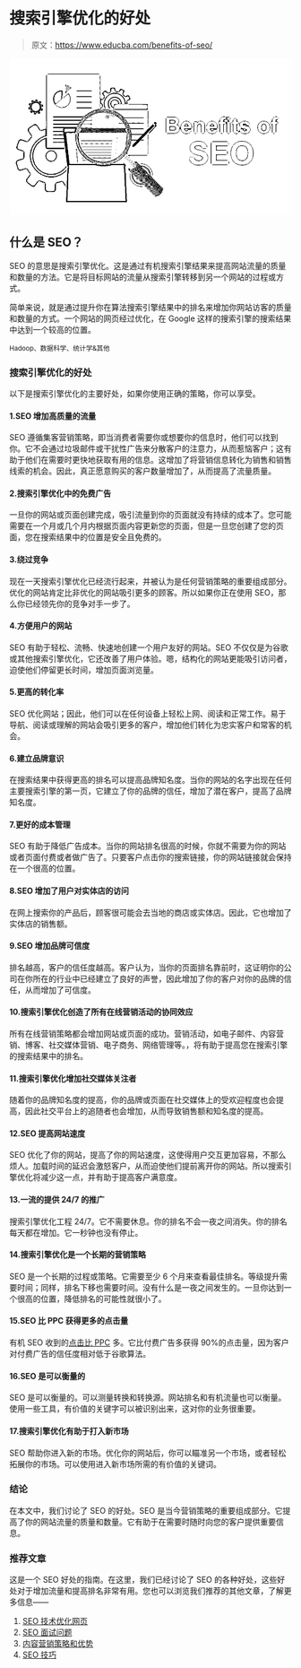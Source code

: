 # 搜索引擎优化的好处

> 原文：<https://www.educba.com/benefits-of-seo/>

![Benefits of SEO](img/bf8a8d94d280b945b3330f56d187cbb5.png)



## 什么是 SEO？

SEO 的意思是搜索引擎优化。这是通过有机搜索引擎结果来提高网站流量的质量和数量的方法。它是将目标网站的流量从搜索引擎转移到另一个网站的过程或方式。

简单来说，就是通过提升你在算法搜索引擎结果中的排名来增加你网站访客的质量和数量的方式。一个网站的网页经过优化，在 Google 这样的搜索引擎的搜索结果中达到一个较高的位置。

<small>Hadoop、数据科学、统计学&其他</small>

### 搜索引擎优化的好处

以下是搜索引擎优化的主要好处，如果你使用正确的策略，你可以享受。

#### 1.SEO 增加高质量的流量

SEO 遵循集客营销策略，即当消费者需要你或想要你的信息时，他们可以找到你。它不会通过垃圾邮件或干扰性广告来分散客户的注意力，从而惹恼客户；这有助于他们在需要时更快地获取有用的信息。这增加了将营销信息转化为销售和销售线索的机会。因此，真正愿意购买的客户数量增加了，从而提高了流量质量。

#### 2.搜索引擎优化中的免费广告

一旦你的网站或页面创建完成，吸引流量到你的页面就没有持续的成本了。您可能需要在一个月或几个月内根据页面内容更新您的页面，但是一旦您创建了您的页面，您在搜索结果中的位置是安全且免费的。

#### 3.绕过竞争

现在一天搜索引擎优化已经流行起来，并被认为是任何营销策略的重要组成部分。优化的网站肯定比非优化的网站吸引更多的顾客。所以如果你正在使用 SEO，那么你已经领先你的竞争对手一步了。

#### 4.方便用户的网站

SEO 有助于轻松、流畅、快速地创建一个用户友好的网站。SEO 不仅仅是为谷歌或其他搜索引擎优化，它还改善了用户体验。嗯，结构化的网站更能吸引访问者，迫使他们停留更长时间，增加页面浏览量。

#### 5.更高的转化率

SEO 优化网站；因此，他们可以在任何设备上轻松上网、阅读和正常工作。易于导航、阅读或理解的网站会吸引更多的客户，增加他们转化为忠实客户和常客的机会。

#### 6.建立品牌意识

在搜索结果中获得更高的排名可以提高品牌知名度。当你的网站的名字出现在任何主要搜索引擎的第一页，它建立了你的品牌的信任，增加了潜在客户，提高了品牌知名度。

#### 7.更好的成本管理

SEO 有助于降低广告成本。当你的网站排名很高的时候，你就不需要为你的网站或者页面付费或者做广告了。只要客户点击你的搜索链接，你的网站链接就会保持在一个很高的位置。

#### 8.SEO 增加了用户对实体店的访问

在网上搜索你的产品后，顾客很可能会去当地的商店或实体店。因此，它也增加了实体店的销售额。

#### 9.SEO 增加品牌可信度

排名越高，客户的信任度越高。客户认为，当你的页面排名靠前时，这证明你的公司在你所在的行业中已经建立了良好的声誉，因此增加了你的客户对你的品牌的信任，从而增加了可信度。

#### 10.搜索引擎优化创造了所有在线营销活动的协同效应

所有在线营销策略都会增加网站或页面的成功。营销活动，如电子邮件、内容营销、博客、社交媒体营销、电子商务、网络管理等。，将有助于提高您在搜索引擎的搜索结果中的排名。

#### 11.搜索引擎优化增加社交媒体关注者

随着你的品牌知名度的提高，你的品牌或页面在社交媒体上的受欢迎程度也会提高，因此社交平台上的追随者也会增加，从而导致销售额和知名度的提高。

#### 12.SEO 提高网站速度

SEO 优化了你的网站，提高了你的网站速度，这使得用户交互更加容易，不那么烦人。加载时间的延迟会激怒客户，从而迫使他们提前离开你的网站。所以搜索引擎优化将减少这一点，并有助于提高客户满意度。

#### 13.一流的提供 24/7 的推广

搜索引擎优化工程 24/7。它不需要休息。你的排名不会一夜之间消失。你的排名每天都在增加。它一秒钟也没有停止。

#### 14.搜索引擎优化是一个长期的营销策略

SEO 是一个长期的过程或策略。它需要至少 6 个月来查看最佳排名。等级提升需要时间；同样，排名下移也需要时间。没有什么是一夜之间发生的。一旦你达到一个很高的位置，降低排名的可能性就很小了。

#### 15.SEO 比 PPC 获得更多的点击量

有机 SEO 收到的[点击比 PPC](https://www.educba.com/what-is-ppc/) 多。它比付费广告多获得 90%的点击量，因为客户对付费广告的信任度相对低于谷歌算法。

#### 16.SEO 是可以衡量的

SEO 是可以衡量的。可以测量转换和转换源。网站排名和有机流量也可以衡量。使用一些工具，有价值的关键字可以被识别出来，这对你的业务很重要。

#### 17.搜索引擎优化有助于打入新市场

SEO 帮助你进入新的市场。优化你的网站后，你可以瞄准另一个市场，或者轻松拓展你的市场。可以使用进入新市场所需的有价值的关键词。

### 结论

在本文中，我们讨论了 SEO 的好处。SEO 是当今营销策略的重要组成部分。它提高了你的网站流量的质量和数量。它有助于在需要时随时向您的客户提供重要信息。

### 推荐文章

这是一个 SEO 好处的指南。在这里，我们已经讨论了 SEO 的各种好处，这些好处对于增加流量和提高排名非常有用。您也可以浏览我们推荐的其他文章，了解更多信息——

1.  [SEO 技术优化网页](https://www.educba.com/seo-techniques/)
2.  [SEO 面试问题](https://www.educba.com/seo-interview-questions/)
3.  [内容营销策略和优势](https://www.educba.com/content-marketing/)
4.  [SEO 技巧](https://www.educba.com/essential-seo-techniques/)





